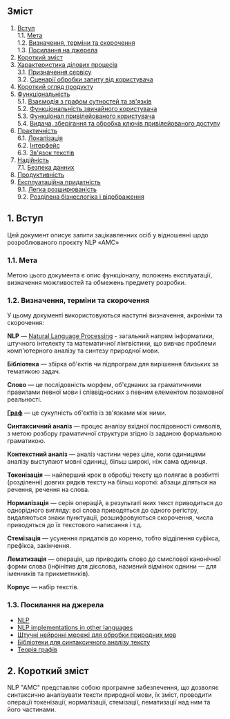 ## Зміст
1. [Вступ](#1-вступ)
    <br>1.1. [Мета](#11-мета)
    <br>1.2. [Визначення, терміни та скорочення](#12-визначення-терміни-та-скорочення)
    <br>1.3. [Посилання на джерела](#13-посилання-на-джерела)
2. [Короткий зміст](#2-короткий-зміст)
3. [Характеристика ділових процесів](#3-характеристика-ділових-процесів)
    <br>3.1. [Призначення сервісу](#31-призначення-сервісу)
    <br>3.2. [Сценарії обробки запиту від користувача](#32-сценарії-обробки-запиту-від-користувача)
4. [Короткий огляд продукту](#4-короткий-огляд-продукту)
5. [Функціональність](#5-функціональність)
    <br>5.1. [Взаємодія з графом сутностей та зв'язків](#51-взаємодія-з-графом-сутностей-та-звязків)
    <br>5.2. [Функціональність звичайного користувача](#52-функціональність-звичайного-користувача)
    <br>5.3. [Функціонал привілейованого користувача](#53-функціонал-привілейованого-користувача)
    <br>5.4. [Видача, зберігання та обробка ключів привілейованого доступу](#54-видача-зберігання-та-обробка-ключів-привілейованого-доступу)
6. [Практичність](#6-практичність)
    <br>6.1. [Локалізація](61-локалізація)
    <br>6.2. [Інтерфейс](#61-локалізація)
    <br>6.3. [Зв'язок текстів](#63-звязок-текстів)
7. [Надійність](#7-надійність)
    <br>7.1. [Безпека данних](#71-безпека-данних)
8. [Продуктивність](#8-продуктивність)
9. [Експлуатаційна придатність](#9-експлуатаційна-придатність)
    <br>9.1. [Легка розширюваність](#91-легка-розширюваність)
    <br>9.2. [Розділена бізнеслогіка і відображення](#92-розділена-бізнеслогіка-і-відображення)
    
## 1. Вступ

Цей документ описує запити зацікавленних осіб у відношенні щодо розроблюваного проєкту NLP «AMC»

### 1.1. Мета

Метою цього документа є опис функціоналу, положень експлуатації, визначення можливостей та обмежень предмету розробки.
    
### 1.2. Визначення, терміни та скорочення
    
У цьому документі використовуються наступні визначення, акроніми та скорочення:

**NLP** — [Natural Language Processing](https://ru.wikipedia.org/wiki/%D0%9E%D0%B1%D1%80%D0%B0%D0%B1%D0%BE%D1%82%D0%BA%D0%B0_%D0%B5%D1%81%D1%82%D0%B5%D1%81%D1%82%D0%B2%D0%B5%D0%BD%D0%BD%D0%BE%D0%B3%D0%BE_%D1%8F%D0%B7%D1%8B%D0%BA%D0%B0) - загальний напрям інформатики, штучного інтелекту та математичної лінгвістики, що вивчає проблеми комп'ютерного аналізу та синтезу природної мови.

**Бібліотека** — збірка об'єктів чи підпрограм для вирішення близьких за тематикою задач.

**Слово** — це послідовність морфем, об'єднаних за граматичними правилами певної мови і співвідносних з певним елементом позамовної реальності.

**[Граф](../materials/nlp-theory/graphs/Dictionary.md)** — це сукупність об'єктів із зв'язками між ними.

**Синтаксичний аналіз** — процес аналізу вхідної послідовності символів, з метою розбору граматичної структури згідно із заданою формальною граматикою.

**Контекстний аналіз** — аналіз частини через ціле, коли одиницями аналізу выступают мовні одиниці, більш широкі, ніж сама одиниця.

**Токенізація** — найперший крок в обробці тексту що полягає в розбитті (розділенні) довгих рядків тексту на більш короткі: абзаци діляться на речення, речення на слова.

**Нормалізація** — серія операцій, в результаті яких текст приводиться до однорідного вигляду: всі слова приводяться до одного регістру, видаляються знаки пунктуації, розшифровуються скорочення, числа приводяться до їх текстового написання і т.д.

**Стемізація** — усунення придатків до кореню, тобто відділення суфікса, префікса, закінчення.

**Лематизація** — операція, що приводить слово до смислової канонічної форми слова (інфінітив для дієслова, називний відмінок однини — для іменників та прикметників).

**Корпус** — набір текстів.

### 1.3. Посилання на джерела

* [NLP](https://ru.wikipedia.org/wiki/%D0%9E%D0%B1%D1%80%D0%B0%D0%B1%D0%BE%D1%82%D0%BA%D0%B0_%D0%B5%D1%81%D1%82%D0%B5%D1%81%D1%82%D0%B2%D0%B5%D0%BD%D0%BD%D0%BE%D0%B3%D0%BE_%D1%8F%D0%B7%D1%8B%D0%BA%D0%B0)
* [NLP implementations in other languages](../materials/nlp-practice/NLP%20implementations%20in%20other%20languages.md)
* [Штучні нейронні мережі для обробки природних мов](../materials/nlp-theory/AI%20in%20NLP.md)
* [Бібліотеки для синтаксичного аналізу тексту](../materials/nlp-practice/libraries-overview.md)
* [Теорія графів](../materials/nlp-theory/graphs/Dictinary.md)

## 2. Короткий зміст

NLP "AMC" представляє собою програмне забезпечення, що дозволяє синтаксично аналізувати тексти природної мови, їх зміст, проводити операції токенізації, нормалізації, стемізації, лематизації над ним та його частинами.
